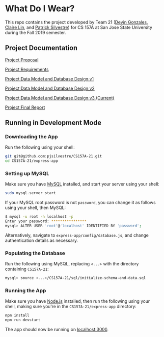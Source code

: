 # What Do I Wear?

This repo contains the project developed by Team 21 ([Devin Gonzales](https://github.com/DJGonzales96), [Claire Lin](https://github.com/clairelin23), and [Patrick Silvestre](https://github.com/pjsilvestre)) for CS 157A at San Jose State University during the Fall 2019 semester.

## Project Documentation

[Project Proposal](https://github.com/clairelin23/What-Do-I-Wear/blob/master/docs/Project_Proposal.md)

[Project Requirements](https://github.com/clairelin23/What-Do-I-Wear/blob/master/docs/Project_Requirements.md)

[Project Data Model and Database Design v1](https://github.com/pjsilvestre/CS157A-21/blob/master/docs/Project_Data_Model_And_Database%20Designs/Project_Data_Model_and_Database_Design_v1.md)

[Project Data Model and Database Design v2](https://github.com/pjsilvestre/CS157A-21/blob/master/docs/Project_Data_Model_And_Database%20Designs/Project_Data_Model_and_Database_Design_v2.md)

[Project Data Model and Database Design v3 (Current)](https://github.com/pjsilvestre/CS157A-21/blob/master/docs/Project_Data_Model_And_Database%20Designs/Project_Data_Model_and_Database_Design_v3.md)

[Project Final Report](https://github.com/clairelin23/What-Do-I-Wear/blob/master/docs/Project_Final_Report.md)

## Running in Development Mode

### Downloading the App

Run the following using your shell:

```sh
git git@github.com:pjsilvestre/CS157A-21.git
cd CS157A-21/express-app
```

### Setting up MySQL

Make sure you have [MySQL](https://www.mysql.com/) installed, and start your server using your shell:

```sh
sudo mysql.server start
```

If your MySQL root password is not `password`, you can change it as follows using your shell, then MySQL:

```sh
$ mysql -u root -h localhost -p
Enter your password: ****************
mysql> ALTER USER 'root'@'localhost' IDENTIFIED BY 'password';
```

Alternatively, navigate to `express-app/config/database.js`, and change authentication details as necessary.

### Populating the Database

Run the following using MySQL, replacing `<...>` with the directory containing `CS157A-21`:

```sh
mysql> source <...>/CS157A-21/sql/initialize-schema-and-data.sql
```

### Running the App

Make sure you have [Node.js](nodejs.org) installed, then run the following using your shell, making sure you're in the `CS157A-21/express-app` directory:

```sh
npm install
npm run devstart
```

The app should now be running on [localhost:3000](localhost:3000).
